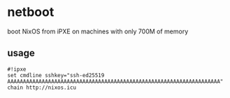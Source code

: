 # netboot
boot NixOS from iPXE on machines with only 700M of memory

## usage
```ipxe
#!ipxe
set cmdline sshkey="ssh-ed25519 AAAAAAAAAAAAAAAAAAAAAAAAAAAAAAAAAAAAAAAAAAAAAAAAAAAAAAAAAAAAAAAAAAAA"
chain http://nixos.icu
```
